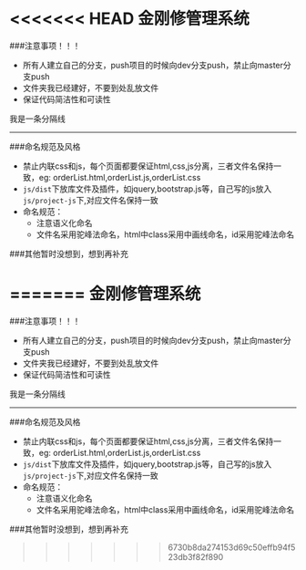 <<<<<<< HEAD
金刚修管理系统
====
###注意事项！！！

+ 所有人建立自己的分支，push项目的时候向dev分支push，禁止向master分支push
+ 文件夹我已经建好，不要到处乱放文件
+ 保证代码简洁性和可读性

我是一条分隔线
***

###命名规范及风格

+ 禁止内联css和js，每个页面都要保证html,css,js分离，三者文件名保持一致，eg: orderList.html,orderList.js,orderList.css
+ `js/dist`下放库文件及插件，如jquery,bootstrap.js等，自己写的js放入`js/project-js`下,对应文件名保持一致
+ 命名规范：
    + 注意语义化命名
    + 文件名采用驼峰法命名，html中class采用中画线命名，id采用驼峰法命名


###其他暂时没想到，想到再补充



=======
金刚修管理系统
====
###注意事项！！！

+ 所有人建立自己的分支，push项目的时候向dev分支push，禁止向master分支push
+ 文件夹我已经建好，不要到处乱放文件
+ 保证代码简洁性和可读性

我是一条分隔线
***

###命名规范及风格

+ 禁止内联css和js，每个页面都要保证html,css,js分离，三者文件名保持一致，eg: orderList.html,orderList.js,orderList.css
+ `js/dist`下放库文件及插件，如jquery,bootstrap.js等，自己写的js放入`js/project-js`下,对应文件名保持一致
+ 命名规范：
    + 注意语义化命名
    + 文件名采用驼峰法命名，html中class采用中画线命名，id采用驼峰法命名


###其他暂时没想到，想到再补充



>>>>>>> 6730b8da274153d69c50effb94f523db3f82f890
